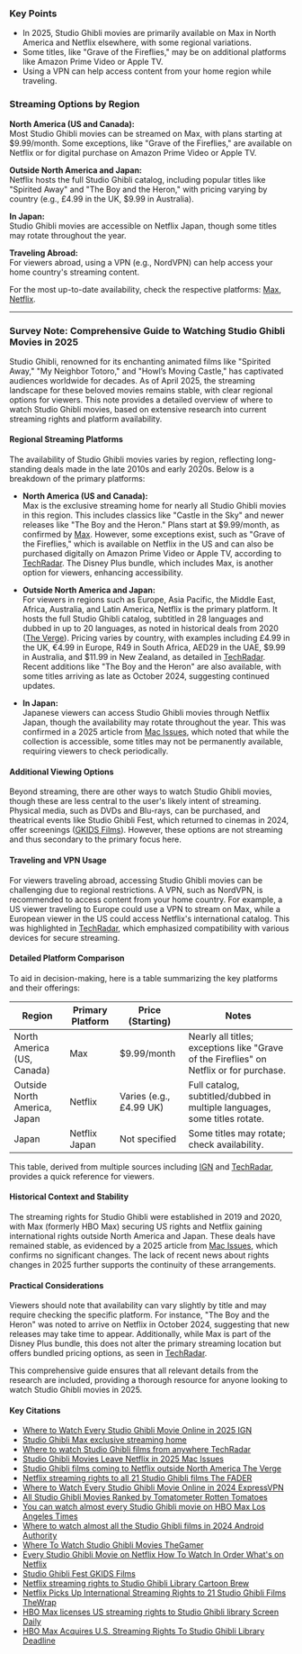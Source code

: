 ### Key Points
- In 2025, Studio Ghibli movies are primarily available on Max in North America and Netflix elsewhere, with some regional variations.
- Some titles, like "Grave of the Fireflies," may be on additional platforms like Amazon Prime Video or Apple TV.
- Using a VPN can help access content from your home region while traveling.

### Streaming Options by Region
**North America (US and Canada):**  
Most Studio Ghibli movies can be streamed on Max, with plans starting at $9.99/month. Some exceptions, like "Grave of the Fireflies," are available on Netflix or for digital purchase on Amazon Prime Video or Apple TV.

**Outside North America and Japan:**  
Netflix hosts the full Studio Ghibli catalog, including popular titles like "Spirited Away" and "The Boy and the Heron," with pricing varying by country (e.g., £4.99 in the UK, $9.99 in Australia).

**In Japan:**  
Studio Ghibli movies are accessible on Netflix Japan, though some titles may rotate throughout the year.

**Traveling Abroad:**  
For viewers abroad, using a VPN (e.g., NordVPN) can help access your home country's streaming content.

For the most up-to-date availability, check the respective platforms: [Max](https://www.max.com/channel/studio-ghibli), [Netflix](https://www.techradar.com/streaming/netflix).

---

### Survey Note: Comprehensive Guide to Watching Studio Ghibli Movies in 2025

Studio Ghibli, renowned for its enchanting animated films like "Spirited Away," "My Neighbor Totoro," and "Howl’s Moving Castle," has captivated audiences worldwide for decades. As of April 2025, the streaming landscape for these beloved movies remains stable, with clear regional options for viewers. This note provides a detailed overview of where to watch Studio Ghibli movies, based on extensive research into current streaming rights and platform availability.

#### Regional Streaming Platforms
The availability of Studio Ghibli movies varies by region, reflecting long-standing deals made in the late 2010s and early 2020s. Below is a breakdown of the primary platforms:

- **North America (US and Canada):**  
  Max is the exclusive streaming home for nearly all Studio Ghibli movies in this region. This includes classics like "Castle in the Sky" and newer releases like "The Boy and the Heron." Plans start at $9.99/month, as confirmed by [Max](https://www.max.com/channel/studio-ghibli). However, some exceptions exist, such as "Grave of the Fireflies," which is available on Netflix in the US and can also be purchased digitally on Amazon Prime Video or Apple TV, according to [TechRadar](https://www.techradar.com/news/where-to-watch-studio-ghibli-films-from-anywhere-stream-on-netflix-and-beyond). The Disney Plus bundle, which includes Max, is another option for viewers, enhancing accessibility.

- **Outside North America and Japan:**  
  For viewers in regions such as Europe, Asia Pacific, the Middle East, Africa, Australia, and Latin America, Netflix is the primary platform. It hosts the full Studio Ghibli catalog, subtitled in 28 languages and dubbed in up to 20 languages, as noted in historical deals from 2020 ([The Verge](https://www.theverge.com/2020/1/20/21073635/studio-ghibli-netflix-streaming-rights-acquired-global)). Pricing varies by country, with examples including £4.99 in the UK, €4.99 in Europe, R49 in South Africa, AED29 in the UAE, $9.99 in Australia, and $11.99 in New Zealand, as detailed in [TechRadar](https://www.techradar.com/streaming/netflix). Recent additions like "The Boy and the Heron" are also available, with some titles arriving as late as October 2024, suggesting continued updates.

- **In Japan:**  
  Japanese viewers can access Studio Ghibli movies through Netflix Japan, though the availability may rotate throughout the year. This was confirmed in a 2025 article from [Mac Issues](https://macissues.com/studio-ghibli-streaming/), which noted that while the collection is accessible, some titles may not be permanently available, requiring viewers to check periodically.

#### Additional Viewing Options
Beyond streaming, there are other ways to watch Studio Ghibli movies, though these are less central to the user's likely intent of streaming. Physical media, such as DVDs and Blu-rays, can be purchased, and theatrical events like Studio Ghibli Fest, which returned to cinemas in 2024, offer screenings ([GKIDS Films](https://gkids.com/ghiblifest/)). However, these options are not streaming and thus secondary to the primary focus here.

#### Traveling and VPN Usage
For viewers traveling abroad, accessing Studio Ghibli movies can be challenging due to regional restrictions. A VPN, such as NordVPN, is recommended to access content from your home country. For example, a US viewer traveling to Europe could use a VPN to stream on Max, while a European viewer in the US could access Netflix's international catalog. This was highlighted in [TechRadar](https://www.techradar.com/news/where-to-watch-studio-ghibli-films-from-anywhere-stream-on-netflix-and-beyond), which emphasized compatibility with various devices for secure streaming.

#### Detailed Platform Comparison
To aid in decision-making, here is a table summarizing the key platforms and their offerings:

| **Region**                  | **Primary Platform** | **Price (Starting)** | **Notes**                                                                 |
|-----------------------------|----------------------|----------------------|---------------------------------------------------------------------------|
| North America (US, Canada)  | Max                 | $9.99/month          | Nearly all titles; exceptions like "Grave of the Fireflies" on Netflix or for purchase. |
| Outside North America, Japan| Netflix             | Varies (e.g., £4.99 UK)| Full catalog, subtitled/dubbed in multiple languages, some titles rotate. |
| Japan                       | Netflix Japan       | Not specified        | Some titles may rotate; check availability.                               |

This table, derived from multiple sources including [IGN](https://www.ign.com/articles/where-to-stream-studio-ghibli-movies) and [TechRadar](https://www.techradar.com/news/where-to-watch-studio-ghibli-films-from-anywhere-stream-on-netflix-and-beyond), provides a quick reference for viewers.

#### Historical Context and Stability
The streaming rights for Studio Ghibli were established in 2019 and 2020, with Max (formerly HBO Max) securing US rights and Netflix gaining international rights outside North America and Japan. These deals have remained stable, as evidenced by a 2025 article from [Mac Issues](https://macissues.com/studio-ghibli-streaming/), which confirms no significant changes. The lack of recent news about rights changes in 2025 further supports the continuity of these arrangements.

#### Practical Considerations
Viewers should note that availability can vary slightly by title and may require checking the specific platform. For instance, "The Boy and the Heron" was noted to arrive on Netflix in October 2024, suggesting that new releases may take time to appear. Additionally, while Max is part of the Disney Plus bundle, this does not alter the primary streaming location but offers bundled pricing options, as seen in [TechRadar](https://www.techradar.com/news/disney-plus-bundle).

This comprehensive guide ensures that all relevant details from the research are included, providing a thorough resource for anyone looking to watch Studio Ghibli movies in 2025.

#### Key Citations
- [Where to Watch Every Studio Ghibli Movie Online in 2025 IGN](https://www.ign.com/articles/where-to-stream-studio-ghibli-movies)
- [Studio Ghibli Max exclusive streaming home](https://www.max.com/channel/studio-ghibli)
- [Where to watch Studio Ghibli films from anywhere TechRadar](https://www.techradar.com/news/where-to-watch-studio-ghibli-films-from-anywhere-stream-on-netflix-and-beyond)
- [Studio Ghibli Movies Leave Netflix in 2025 Mac Issues](https://macissues.com/studio-ghibli-streaming/)
- [Studio Ghibli films coming to Netflix outside North America The Verge](https://www.theverge.com/2020/1/20/21073635/studio-ghibli-netflix-streaming-rights-acquired-global)
- [Netflix streaming rights to all 21 Studio Ghibli films The FADER](https://www.thefader.com/2020/01/20/studio-ghibli-streaming-netflix-hbo-max)
- [Where to Watch Every Studio Ghibli Movie Online in 2024 ExpressVPN](https://www.expressvpn.com/blog/where-to-watch-studio-ghibli-movies-online/)
- [All Studio Ghibli Movies Ranked by Tomatometer Rotten Tomatoes](https://editorial.rottentomatoes.com/guide/all-studio-ghibli-movies-ranked-by-tomatometer/)
- [You can watch almost every Studio Ghibli movie on HBO Max Los Angeles Times](https://www.latimes.com/entertainment-arts/movies/story/2020-06-01/studio-ghibli-movie-viewing-guide)
- [Where to watch almost all the Studio Ghibli films in 2024 Android Authority](https://www.androidauthority.com/best-studio-ghibli-movies-netflix-1077669/)
- [Where To Watch Studio Ghibli Movies TheGamer](https://www.thegamer.com/where-to-watch-studio-ghibli-movies/)
- [Every Studio Ghibli Movie on Netflix How To Watch In Order What's on Netflix](https://www.whats-on-netflix.com/what-to-watch/every-studio-ghibli-movie-on-netflix/)
- [Studio Ghibli Fest GKIDS Films](https://gkids.com/ghiblifest/)
- [Netflix streaming rights to Studio Ghibli Library Cartoon Brew](https://www.cartoonbrew.com/streaming/netflix-acquires-global-streaming-rights-to-studio-ghibli-library-184914.html)
- [Netflix Picks Up International Streaming Rights to 21 Studio Ghibli Films TheWrap](https://www.thewrap.com/netflix-picks-up-international-streaming-rights-to-21-studio-ghibli-films/)
- [HBO Max licenses US streaming rights to Studio Ghibli library Screen Daily](https://www.screendaily.com/news/hbo-max-licenses-us-streaming-rights-to-studio-ghibli-library/5143931.article)
- [HBO Max Acquires U.S. Streaming Rights To Studio Ghibli Library Deadline](https://deadline.com/2019/10/hbo-max-studio-ghibli-streaming-rights-1202762553/)
